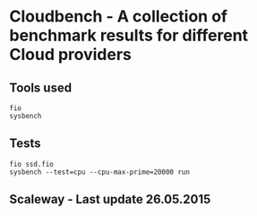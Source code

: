 # Cloudbench - A collection of benchmark results for different Cloud providers

## Tools used

	fio 
	sysbench 

## Tests 

	fio ssd.fio
	sysbench --test=cpu --cpu-max-prime=20000 run

	

## Scaleway - Last update 26.05.2015

